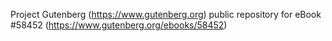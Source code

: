 Project Gutenberg (https://www.gutenberg.org) public repository for
eBook #58452 (https://www.gutenberg.org/ebooks/58452)
